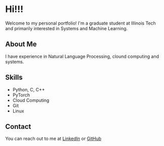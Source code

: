 # Hi!!!
Welcome to my personal portfolio! I'm a graduate student at Illinois Tech and primarily interested in Systems and Machine Learning.

## About Me
I have experience in Natural Language Processing, clound computing and systems.

## Skills
- Python, C, C++
- PyTorch
- Cloud Computing
- Git
- Linux

## Contact
You can reach out to me at [LinkedIn](https://www.linkedin.com/in/manikanta-patamsetti/) or [GitHub](https://github.com/manikantateja973)
